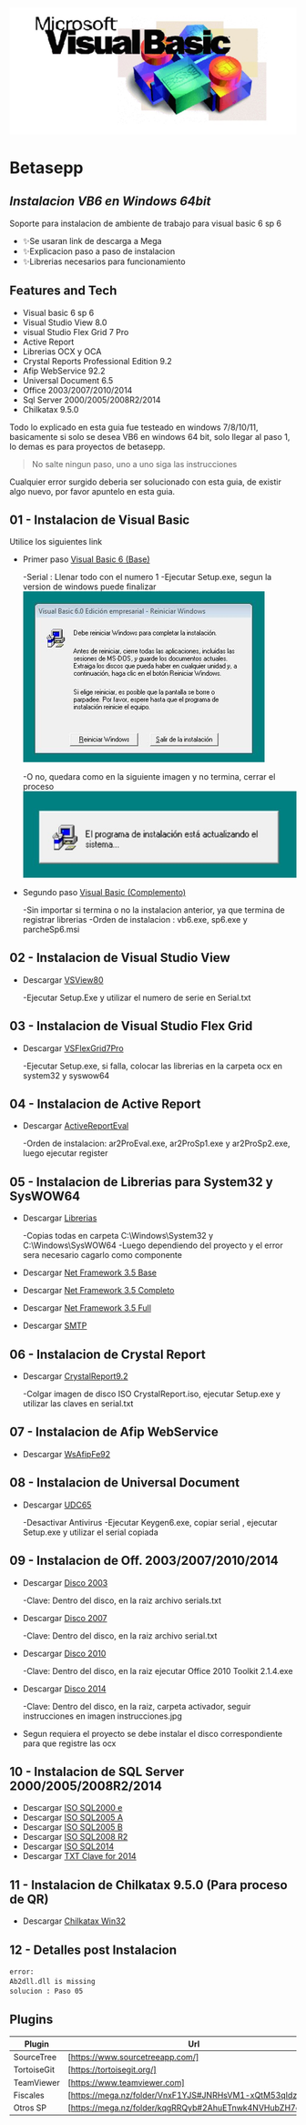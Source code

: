 ![VB6](https://github.com/andresGitDev/InstallVb6InW64Bit/blob/master/images/logo-vb6.jpg)
# Betasepp
## _Instalacion VB6 en Windows 64bit_

Soporte para instalacion de ambiente de trabajo para visual basic 6 sp 6

- ✨Se usaran link de descarga a Mega
- ✨Explicacion paso a paso de instalacion
- ✨Librerias necesarios para funcionamiento

## Features and Tech

- Visual basic 6 sp 6
- Visual Studio View 8.0
- visual Studio Flex Grid 7 Pro
- Active Report
- Librerias OCX y OCA
- Crystal Reports Professional Edition 9.2
- Afip WebService 92.2
- Universal Document 6.5
- Office 2003/2007/2010/2014
- Sql Server 2000/2005/2008R2/2014
- Chilkatax 9.5.0

Todo lo explicado en esta guia fue testeado en windows 7/8/10/11, basicamente si solo se desea VB6 en windows 64 bit, solo llegar al paso 1, lo demas es para proyectos de betasepp.

> No salte ningun paso, uno a uno siga las instrucciones

Cualquier error surgido deberia ser solucionado con esta guia, de existir algo nuevo, por favor apuntelo en esta guia.

## 01 - Instalacion de Visual Basic

Utilice los siguientes link

- Primer paso [Visual Basic 6 (Base)](https://mega.nz/file/EiQk1ZAQ#AIew-VCsE87Z3rzMdseyFun9B1XZUbZPwUBcWw224oc)

    -Serial : Llenar todo con el numero 1
    -Ejecutar Setup.exe, segun la version de windows puede finalizar
    ![final correcto](https://github.com/andresGitDev/InstallVb6InW64Bit/blob/master/images/install-vb6-final.JPG)

    -O no, quedara como en la siguiente imagen y no termina, cerrar el proceso
        ![final no correcto](https://github.com/andresGitDev/InstallVb6InW64Bit/blob/master/images/install-vb6-no-final.JPG)

- Segundo paso [Visual Basic (Complemento)](https://mega.nz/file/N2BjlKzJ#xir3Ayg3MXNRFpXMBvBbnWllSWb7Ri-rjnAdk8qPDpA)

    -Sin importar si termina o no la instalacion anterior, ya que termina de registrar librerias
    -Orden de instalacion : vb6.exe, sp6.exe y parcheSp6.msi

## 02 - Instalacion de Visual Studio View

- Descargar [VSView80](https://mega.nz/file/szZRUSZA#KwjIYDvKBi9aYr-I1Rn5VP5J4QreD2EX1zoQxb-VQD4)

    -Ejecutar Setup.Exe y utilizar el numero de serie en Serial.txt

## 03 - Instalacion de Visual Studio Flex Grid

- Descargar [VSFlexGrid7Pro](https://mega.nz/file/M2ZQTKhJ#4xvYmnHZw2IqqBJq-8voCjItgCYq3KwoY1EzCGZww7A)

    -Ejecutar Setup.exe, si falla, colocar las librerias en la carpeta ocx en system32 y syswow64


## 04 - Instalacion de Active Report

- Descargar [ActiveReportEval](https://mega.nz/file/c6pgBIgK#em8PYckVOKWUwL_INcGvdYLoYos6gF0OB9MI58nw7bs)

    -Orden de instalacion: ar2ProEval.exe, ar2ProSp1.exe y ar2ProSp2.exe, luego ejecutar register


## 05 - Instalacion de Librerias para System32 y SysWOW64

- Descargar [Librerias](https://mega.nz/file/c7xC0YpD#vzorXkz0Acg74bmOrYh4a2NFhSlb3wjaMV19aXyHa9w)

    -Copias todas en carpeta C:\Windows\System32 y C:\Windows\SysWOW64
    -Luego dependiendo del proyecto y el error sera necesario cagarlo como componente

- Descargar [Net Framework 3.5 Base](https://mega.nz/file/YiAlVaxK#xgnVRY5MbdsaQIn42dCKs9zpg2O2B2s-RFngUkdBSbc)

- Descargar [Net Framework 3.5 Completo](https://mega.nz/file/Y3ATyLpT#XeZUq5qCCaIfTselzPsBvUmmApdfOod2mAfswnhhemk)

- Descargar [Net Framework 3.5 Full](https://mega.nz/file/4yhFFaIb#hnXJhDCHZOJ36BFxz-NbtjsCQyTb5290ac5Ms1CM8Vw)

- Descargar [SMTP](https://mega.nz/file/J7A3WIIA#nGMubwew62zpc4R-XySELO1KOyHz4SJAJcEXTiC9BSE)

## 06 - Instalacion de Crystal Report

- Descargar [CrystalReport9.2](https://mega.nz/file/07QVWQQb#1tn_Rhxoms66WPEvVzi5k5U92g_beasYn2QkRItvyhM)

    -Colgar imagen de disco ISO CrystalReport.iso, ejecutar Setup.exe y utilizar las claves en serial.txt


## 07 - Instalacion de Afip WebService

- Descargar [WsAfipFe92](https://mega.nz/file/syI0hb7J#tT5dwB2egq2ZnHf1x6ljyMKANSlUfEhNFhpvOZEOo6c)


## 08 - Instalacion de Universal Document

- Descargar [UDC65](https://mega.nz/file/Z2hiyKQI#wwEHBAcSoIhdBlZHAahjiZOOvr8ZjdFDPdzVgKGhd1A)

    -Desactivar Antivirus
    -Ejecutar Keygen6.exe, copiar serial , ejecutar Setup.exe y utilizar el serial copiada


## 09 - Instalacion de Off. 2003/2007/2010/2014

- Descargar [Disco 2003](https://mega.nz/file/c3YGRSQa#y4U7UKhQPTJSRsmE4S1plpq_2PmehRl3_KMyRWMfZPA)

    -Clave: Dentro del disco, en la raiz archivo serials.txt

- Descargar [Disco 2007](https://mega.nz/file/07x1XRja#bqAisilVM6qPErS5_SDAwnjFck2CXhJAyxGWEhvJx2M)

    -Clave: Dentro del disco, en la raiz archivo serial.txt

- Descargar [Disco 2010](https://mega.nz/file/Qjgl0YDT#Bll2J5iSSjsTgad-SO2haaGigsr1O00o1cD8_2qvKQs)

    -Clave: Dentro del disco, en la raiz ejecutar Office 2010 Toolkit 2.1.4.exe

- Descargar [Disco 2014](https://mega.nz/file/hm4RgRJB#a3zCHCj7GvJjQ-wys-8LjQygfJftXYdRwsAiBrWFkv0)

    -Clave: Dentro del disco, en la raiz, carpeta activador, seguir instrucciones en imagen instrucciones.jpg

- Segun requiera el proyecto se debe instalar el disco correspondiente para que registre las ocx

## 10 - Instalacion de SQL Server 2000/2005/2008R2/2014

- Descargar [ISO SQL2000 e](https://mega.nz/file/pywiUDpI#GxWJwmVl02VbJaA1DuT7zz_9deJFQ--Q0E6alH6znBU)
- Descargar [ISO SQL2005 A](https://mega.nz/file/13QUXQKD#FPEZTGCj3pQWOsw0RyeG9xlj_CIRvzFpmCdZtHz-k30)
- Descargar [ISO SQL2005 B](https://mega.nz/file/4uI1ES5L#uDgZxQ07LLoRSBxTQgJof5HSuf0iMLPF87-qRPEl4oA)
- Descargar [ISO SQL2008 R2](https://mega.nz/file/F2BiSASC#u7KHCdJtOQfxQX2iUPUZYlBhdVZUr1C8Czkt3NxCCe4)
- Descargar [ISO SQL2014](https://mega.nz/file/JuRl2TCZ#X8MyPK8HrTEq2GIniJ2EpNevUB299c5hbQohtSyhRpc)
- Descargar [TXT Clave for 2014](https://mega.nz/file/o2ZG2SrD#1x1soWnQ_9duh205apTNppDWwaB6Z-NlFgEvOCS67go)


## 11 - Instalacion de Chilkatax 9.5.0 (Para proceso de QR)

- Descargar [Chilkatax Win32](https://mega.nz/file/53QVHQiY#NK_2bgsP69xs2sXAOD6H3gCoOdouyfrs-NaQouZfr3I)

## 12 - Detalles post Instalacion
```sh
error:
Ab2dll.dll is missing
solucion : Paso 05
```

## Plugins

| Plugin | Url |
| ------ | ------ |
| SourceTree | [https://www.sourcetreeapp.com/] |
| TortoiseGit | [https://tortoisegit.org/] |
| TeamViewer | [https://www.teamviewer.com] |
| Fiscales | [https://mega.nz/folder/VnxF1YJS#JNRHsVM1-xQtM53qIdzHNw] |
| Otros SP | [https://mega.nz/folder/kqgRRQyb#2AhuETnwk4NVHubZH7qZuw] |
